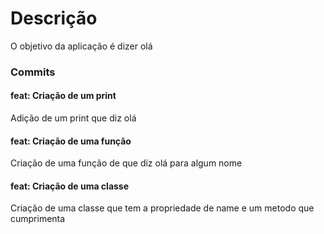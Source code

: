 # Descrição

O objetivo da aplicação é dizer olá

### Commits

#### feat: Criação de um print

Adição de um print que diz olá

#### feat: Criação de uma função

Criação de uma função de que diz olá para algum nome

#### feat: Criação de uma classe

Criação de uma classe que tem a propriedade de name e um metodo que cumprimenta
